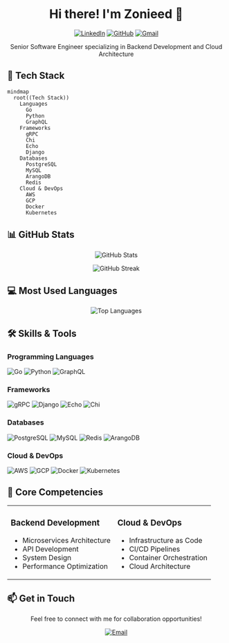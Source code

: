 <div align="center">

# Hi there! I'm Zonieed 👋

[![LinkedIn](https://img.shields.io/badge/LinkedIn-0077B5?style=for-the-badge&logo=linkedin&logoColor=white)](https://linkedin.com/in/zonieedhossain)
[![GitHub](https://img.shields.io/badge/GitHub-100000?style=for-the-badge&logo=github&logoColor=white)](https://github.com/zonieedhossain)
[![Gmail](https://img.shields.io/badge/Gmail-D14836?style=for-the-badge&logo=gmail&logoColor=white)](mailto:your.email@gmail.com)

Senior Software Engineer specializing in Backend Development and Cloud Architecture

</div>

## 🚀 Tech Stack

```mermaid
mindmap
  root((Tech Stack))
    Languages
      Go
      Python
      GraphQL
    Frameworks
      gRPC
      Chi
      Echo
      Django
    Databases
      PostgreSQL
      MySQL
      ArangoDB
      Redis
    Cloud & DevOps
      AWS
      GCP
      Docker
      Kubernetes
```

## 📊 GitHub Stats

<div align="center">

![GitHub Stats](https://github-readme-stats.vercel.app/api?username=zonieedhossain&show_icons=true&theme=transparent&hide_border=true&count_private=true)

![GitHub Streak](https://github-readme-streak-stats.herokuapp.com/?user=zonieedhossain&theme=transparent&hide_border=true)

</div>

## 💻 Most Used Languages

<div align="center">

![Top Languages](https://github-readme-stats.vercel.app/api/top-langs/?username=zonieedhossain&layout=compact&theme=transparent&hide_border=true)

</div>

## 🛠️ Skills & Tools

### Programming Languages
![Go](https://img.shields.io/badge/Go-00ADD8?style=for-the-badge&logo=go&logoColor=white)
![Python](https://img.shields.io/badge/Python-3776AB?style=for-the-badge&logo=python&logoColor=white)
![GraphQL](https://img.shields.io/badge/GraphQL-E10098?style=for-the-badge&logo=graphql&logoColor=white)

### Frameworks
![gRPC](https://img.shields.io/badge/gRPC-244c5a?style=for-the-badge)
![Django](https://img.shields.io/badge/Django-092E20?style=for-the-badge&logo=django&logoColor=white)
![Echo](https://img.shields.io/badge/Echo-00ADD8?style=for-the-badge)
![Chi](https://img.shields.io/badge/Chi-00ADD8?style=for-the-badge)

### Databases
![PostgreSQL](https://img.shields.io/badge/PostgreSQL-316192?style=for-the-badge&logo=postgresql&logoColor=white)
![MySQL](https://img.shields.io/badge/MySQL-005C84?style=for-the-badge&logo=mysql&logoColor=white)
![Redis](https://img.shields.io/badge/Redis-DC382D?style=for-the-badge&logo=redis&logoColor=white)
![ArangoDB](https://img.shields.io/badge/ArangoDB-DDE072?style=for-the-badge)

### Cloud & DevOps
![AWS](https://img.shields.io/badge/AWS-232F3E?style=for-the-badge&logo=amazon-aws&logoColor=white)
![GCP](https://img.shields.io/badge/GCP-4285F4?style=for-the-badge&logo=google-cloud&logoColor=white)
![Docker](https://img.shields.io/badge/Docker-2496ED?style=for-the-badge&logo=docker&logoColor=white)
![Kubernetes](https://img.shields.io/badge/Kubernetes-326CE5?style=for-the-badge&logo=kubernetes&logoColor=white)

## 🎯 Core Competencies

<table>
<tr>
<td>

### Backend Development
- Microservices Architecture
- API Development
- System Design
- Performance Optimization

</td>
<td>

### Cloud & DevOps
- Infrastructure as Code
- CI/CD Pipelines
- Container Orchestration
- Cloud Architecture

</td>
</tr>
</table>

## 📫 Get in Touch

<div align="center">

Feel free to connect with me for collaboration opportunities!

[![Email](https://img.shields.io/badge/Email-Contact_Me-blue?style=for-the-badge&logo=gmail)](mailto:your.email@gmail.com)

</div>

